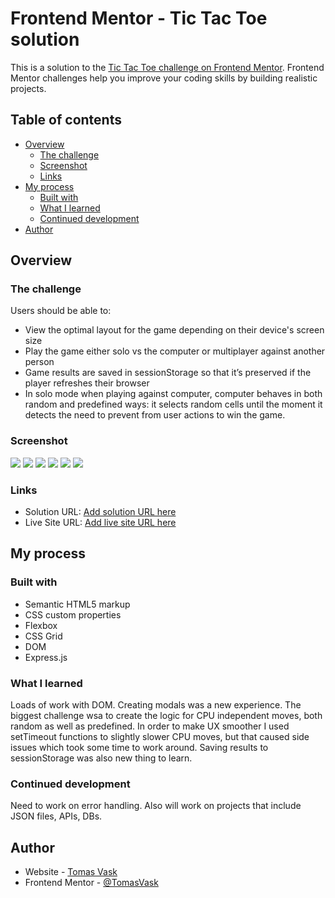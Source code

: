# Frontend Mentor - Tic Tac Toe solution

This is a solution to the [Tic Tac Toe challenge on Frontend Mentor](https://www.frontendmentor.io/challenges/tic-tac-toe-game-Re7ZF_E2v). Frontend Mentor challenges help you improve your coding skills by building realistic projects. 

## Table of contents

- [Overview](#overview)
  - [The challenge](#the-challenge)
  - [Screenshot](#screenshot)
  - [Links](#links)
- [My process](#my-process)
  - [Built with](#built-with)
  - [What I learned](#what-i-learned)
  - [Continued development](#continued-development)
- [Author](#author)

## Overview

### The challenge

Users should be able to:
- View the optimal layout for the game depending on their device's screen size
- Play the game either solo vs the computer or multiplayer against another person
- Game results are saved in sessionStorage so that it’s preserved if the player refreshes their browser
- In solo mode when playing against computer, computer behaves in both random and predefined ways: it selects random cells until the moment it detects the need to prevent from user actions to win the game.

### Screenshot

![](./screenshots/localhost_3000_%20(2).png)
![](./screenshots/localhost_3000_%20(3).png)
![](./screenshots/localhost_3000_cpugame(iPhone%20SE)%20(1).png)
![](./screenshots/localhost_3000_cpugame(iPhone%20SE).png)
![](./screenshots/localhost_3000_multiplayergame%20(1).png)
![](./screenshots/localhost_3000_multiplayergame.png)

### Links

- Solution URL: [Add solution URL here](https://your-solution-url.com)
- Live Site URL: [Add live site URL here](https://your-live-site-url.com)

## My process

### Built with

- Semantic HTML5 markup
- CSS custom properties
- Flexbox
- CSS Grid
- DOM
- Express.js

### What I learned

Loads of work with DOM. 
Creating modals was a new experience. 
The biggest challenge wsa to create the logic for CPU independent moves, both random as well as predefined.
In order to make UX smoother I used setTimeout functions to slightly slower CPU moves, but that caused side issues which took some time to work around.
Saving results to sessionStorage was also new thing to learn. 

### Continued development

Need to work on error handling. 
Also will work on projects that include JSON files, APIs, DBs.

## Author

- Website - [Tomas Vask](https://github.com/TomasVask)
- Frontend Mentor - [@TomasVask](https://www.frontendmentor.io/profile/TomasVask)